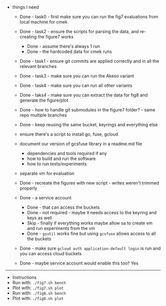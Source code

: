 - things I need
    - Done - task0 - first make sure you can run the fig7 evaluations from local machine for cmek
    - Done - task2 - ensure the scripts for parsing the data, and re-creating the figure7 works 
        - Done - assume there's always 1 run
        - Done - the hardcoded data for cmek runs
    - Done - task1 - ensure git commits are applied correctly and in all the relevant branches
    - Done - task3 - make sure you can run the Akeso variant
    - Done - task4 - make sure you can run all other variants 
    - Done - taks4 - make sure you can extract the data for fig8 and generate the figure/plot
    - Done - how to handle git submodules in the figure7 folder? - same repo multiple branches
    - Done - keep reusing the same bucket, keyrings and everything else
    - ensure there's a script to install go, fuse, gcloud
    - document our version of gcsfuse library in a readme.md file
        - dependencies and tools required if any
        - how to build and run the software
        - how to run tests/experiments
    - separate vm for evaluation 
    - Done - recreate the figures with new script - writes weren't trimmed properly

    - Done - a service account 
        - Done - that can access the buckets
        - Done - not required - maybe it needs access to the keyring and keys as well
        - Skip - finally if everything works maybe allow sa to create vm and run experiments from the vm
        - Done - `gsutil` works fine but using `gcsfuse` allows access to all the buckets
    - Done - make sure `gcloud auth application-default login` is run and you can access cloud buckets
    - Done - maybe service account would enable this too? Yes
---
- Instructions
- Run with: `./fig7.sh bench`
- Plot with: `./fig7.sh plot`
- Run with: `./fig8.sh bench`
- Plot with: `./fig8.sh plot`